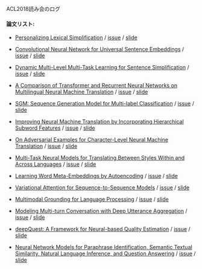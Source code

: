 ACL2018読み会のログ
#### 論文リスト:
  - [Personalizing Lexical Simplification](https://aclanthology.info/papers/C18-1019/c18-1019) /
  [issue](#) /
  [slide](#)
  
  - [Convolutional Neural Network for Universal Sentence Embeddings](https://aclanthology.info/papers/C18-1209/c18-1209) /
  [issue](#) /
  [slide](#)
  
  - [Dynamic Multi-Level Multi-Task Learning for Sentence Simplification](https://aclanthology.info/papers/C18-1039/c18-1039) /
  [issue](#) /
  [slide](#)
  
  - [A Comparison of Transformer and Recurrent Neural Networks on Multilingual Neural Machine Translation](https://aclanthology.info/papers/C18-1054/c18-1054) /
  [issue](#) /
  [slide](#)
  
  - [SGM: Sequence Generation Model for Multi-label Classification](https://aclanthology.info/papers/C18-1330/c18-1330) /
  [issue](#) /
  [slide](#)
  
  - [Improving Neural Machine Translation by Incorporating Hierarchical Subword Features](https://aclanthology.info/papers/C18-1052/c18-1052) /
  [issue](#) /
  [slide](#)
  
  - [On Adversarial Examples for Character-Level Neural Machine Translation](https://aclanthology.info/papers/C18-1055/c18-1055) /
  [issue](#) /
  [slide](#)
  
  - [Multi-Task Neural Models for Translating Between Styles Within and Across Languages](https://aclanthology.info/papers/C18-1086/c18-1086) /
  [issue](#) /
  [slide](#)
  
  - [Learning Word Meta-Embeddings by Autoencoding](https://aclanthology.info/papers/C18-1140/c18-1140) /
  [issue](#) /
  [slide](#)
  
  - [Variational Attention for Sequence-to-Sequence Models](https://aclanthology.info/papers/C18-1142/c18-1142) /
  [issue](#) /
  [slide](#)
  
  - [Multimodal Grounding for Language Processing](https://aclanthology.info/papers/C18-1197/c18-1197) /
  [issue](#) /
  [slide](#)
  
  - [Modeling Multi-turn Conversation with Deep Utterance Aggregation](https://aclanthology.info/papers/C18-1317/c18-1317) /
  [issue](#) /
  [slide](#)
  
  - [deepQuest: A Framework for Neural-based Quality Estimation](https://aclanthology.info/papers/C18-1266/c18-1266) /
  [issue](#) /
  [slide](#)
  
  - [Neural Network Models for Paraphrase Identification, Semantic Textual Similarity, Natural Language Inference, and Question Answering](https://aclanthology.info/papers/C18-1328/c18-1328) /
  [issue](#) /
  [slide](#)
